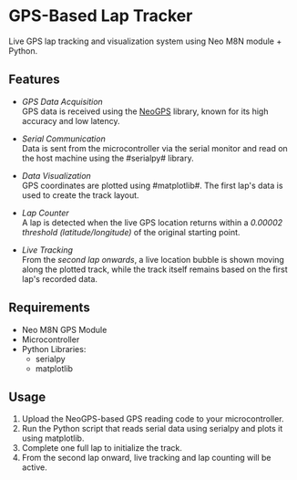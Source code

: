 # GPS-Based Lap Tracker

Live GPS lap tracking and visualization system using Neo M8N module + Python.

## Features

- *GPS Data Acquisition*  
  GPS data is received using the [NeoGPS](https://github.com/SlashDevin/NeoGPS) library, known for its high accuracy and low latency.

- *Serial Communication*  
  Data is sent from the microcontroller via the serial monitor and read on the host machine using the #serialpy# library.

- *Data Visualization*  
  GPS coordinates are plotted using #matplotlib#. The first lap's data is used to create the track layout.

- *Lap Counter*  
  A lap is detected when the live GPS location returns within a *0.00002 threshold (latitude/longitude)* of the original starting point.

- *Live Tracking*  
  From the *second lap onwards*, a live location bubble is shown moving along the plotted track, while the track itself remains based on the first lap's recorded data.

## Requirements

- Neo M8N GPS Module  
- Microcontroller
- Python Libraries:  
  - serialpy  
  - matplotlib

## Usage

1. Upload the NeoGPS-based GPS reading code to your microcontroller.
2. Run the Python script that reads serial data using serialpy and plots it using matplotlib.
3. Complete one full lap to initialize the track.
4. From the second lap onward, live tracking and lap counting will be active.

